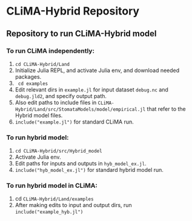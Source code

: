 # CLiMA-Hybrid Repository

## Repository to run CLiMA-Hybrid model

### To run CLiMA independently:
1) ``` cd CLiMA-Hybrid/Land  ```
2) Initialize Julia REPL, and activate Julia env, and download needed packages.
3) ``` cd examples```
4) Edit relevant dirs in ``` example.jl ``` for input dataset  ```debug.nc``` and ```debug.jld2```, and specify output path.
5) Also edit paths to include files in ```CLiMA-Hybrid/Land/src/StomataModels/model/empirical.jl``` that refer to the Hybrid model files.
6)  ``` include("example.jl") ``` for standard CLiMA run.

### To run hybrid model:
1) ``` cd CLiMA-Hybrid/src/Hybrid_model  ```
2) Activate Julia env.
3) Edit paths for inputs and outputs in ```hyb_model_ex.jl```.
4) ``` include("hyb_model_ex.jl") ``` for standard hybrid model run.

### To run hybrid model in CLiMA:
1) cd  ``` CLiMA-Hybrid/Land/examples ```
2) After making edits to input and output dirs, run  ``` include("example_hyb.jl") ```
